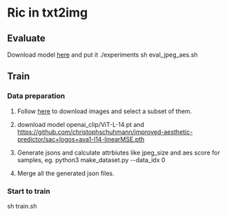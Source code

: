 # Ric in txt2img

## Evaluate
Download model [here](https://huggingface.co/amandaa/ric_txt2img/tree/main) and put it ./experiments
sh eval_jpeg_aes.sh

## Train
### Data preparation
1. Follow [here](https://github.com/rom1504/img2dataset/blob/main/dataset_examples/laion5B.md) to download images and select a subset of them.
2. download model openai_clip/ViT-L-14.pt and https://github.com/christophschuhmann/improved-aesthetic-predictor/sac+logos+ava1-l14-linearMSE.pth
3. Generate jsons and calculate attrbiutes like jpeg_size and aes score for samples, eg.
python3 make_dataset.py --data_idx 0

4. Merge all the generated json files.

### Start to train
sh train.sh



